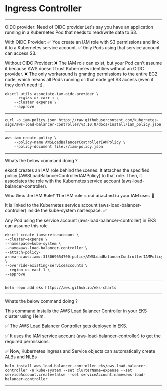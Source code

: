 # Ingress Controller
---------------------------------------------------------------------
OIDC provider:
Need of OIDC provider
Let's say you have an application running in a Kubernetes Pod that needs to read/write data to S3.

With OIDC Provider: ✅ You create an IAM role with S3 permissions and link it to a Kubernetes service account.
✅ Only Pods using that service account can access S3.

Without OIDC Provider: ❌ The IAM role can exist, but your Pod can’t assume it because AWS doesn’t trust Kubernetes identities without an OIDC provider.
❌ The only workaround is granting permissions to the entire EC2 node, which means all Pods running on that node get S3 access (even if they don’t need it).

```
eksctl utils associate-iam-oidc-provider \
    --region us-east-1 \
    --cluster expense \
    --approve
```
---------------------------------------------------------------------


```
curl -o iam-policy.json https://raw.githubusercontent.com/kubernetes-sigs/aws-load-balancer-controller/v2.10.0/docs/install/iam_policy.json
```
---------------------------------------------------------------------
```
aws iam create-policy \
    --policy-name AWSLoadBalancerControllerIAMPolicy \
    --policy-document file://iam-policy.json
```
---------------------------------------------------------------------
Whats the below command doing ?

eksctl creates an IAM role behind the scenes.
It attaches the specified policy (AWSLoadBalancerControllerIAMPolicy) to that role.
Then, it associates the role with the Kubernetes service account (aws-load-balancer-controller).

Who Gets the IAM Role?
The IAM role is not attached to your IAM user. 🚫

It is linked to the Kubernetes service account (aws-load-balancer-controller) inside the kube-system namespace. ✅

Any Pod using the service account (aws-load-balancer-controller) in EKS can assume this role.

```
eksctl create iamserviceaccount \
--cluster=expense \
--namespace=kube-system \
--name=aws-load-balancer-controller \
--attach-policy-arn=arn:aws:iam::315069654700:policy/AWSLoadBalancerControllerIAMPolicy \
--override-existing-serviceaccounts \
--region us-east-1 \
--approve
```
---------------------------------------------------------------------
```
helm repo add eks https://aws.github.io/eks-charts
```
---------------------------------------------------------------------
Whats the below command doing ?

This command installs the AWS Load Balancer Controller in your EKS cluster using Helm.

✅ The AWS Load Balancer Controller gets deployed in EKS.

✅ It uses the IAM service account (aws-load-balancer-controller) to get the required permissions.

✅ Now, Kubernetes Ingress and Service objects can automatically create ALBs and NLBs

```
helm install aws-load-balancer-controller eks/aws-load-balancer-controller -n kube-system --set clusterName=expense --set serviceAccount.create=false --set serviceAccount.name=aws-load-balancer-controller
```
---------------------------------------------------------------------